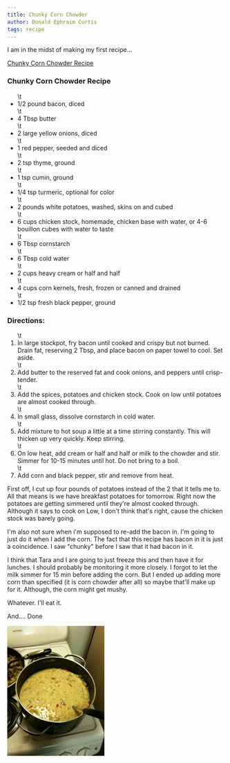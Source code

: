 ```yaml
---
title: Chunky Corn Chowder
author: Donald Ephraim Curtis
tags: recipe
---
```

I am in the midst of making my first recipe...

<a href="http://winter-recipes.suite101.com/article.cfm/chunky_corn_chowder_recipe">Chunky Corn Chowder Recipe</a>
<h3>Chunky Corn Chowder Recipe</h3>
<ul>
\t<li>1/2 pound bacon, diced</li>
\t<li>4 Tbsp butter</li>
\t<li>2 large yellow onions, diced</li>
\t<li>1 red pepper, seeded and diced</li>
\t<li>2 tsp thyme, ground</li>
\t<li>1 tsp cumin, ground</li>
\t<li>1/4 tsp turmeric, optional for color</li>
\t<li>2 pounds white potatoes, washed, skins on and cubed</li>
\t<li>6 cups chicken stock, homemade, chicken base with water, or 4-6 bouillon cubes with water to taste</li>
\t<li>6 Tbsp cornstarch</li>
\t<li>6 Tbsp cold water</li>
\t<li>2 cups heavy cream or half and half</li>
\t<li>4 cups corn kernels, fresh, frozen or canned and drained</li>
\t<li>1/2 tsp fresh black pepper, ground</li>
</ul>
<h3>Directions:</h3>
<ol>
\t<li>In large stockpot, fry bacon until cooked and crispy but not burned. Drain fat, reserving 2 Tbsp, and place bacon on paper towel to cool. Set aside.</li>
\t<li>Add butter to the reserved fat and cook onions, and peppers until crisp-tender.</li>
\t<li>Add the spices, potatoes and chicken stock. Cook on low until potatoes are almost cooked through.</li>
\t<li>In small glass, dissolve cornstarch in cold water.</li>
\t<li>Add mixture to hot soup a little at a time stirring constantly. This will thicken up very quickly. Keep stirring.</li>
\t<li>On low heat, add cream or half and half or milk to the chowder and stir. Simmer for 10-15 minutes until hot. Do not bring to a boil.</li>
\t<li>Add corn and black pepper, stir and remove from heat.</li>
</ol>

First off, I cut up four pounds of potatoes instead of the 2 that it tells me to.  All that means is we have breakfast potatoes for tomorrow.  Right now the potatoes are getting simmered until they're almost cooked through.  Although it says to cook on Low, I don't think that's right, cause the chicken stock was barely going.

I'm also not sure when i'm supposed to re-add the bacon in.  I'm going to just do it when I add the corn.  The fact that this recipe has bacon in it is just a coincidence.  I saw "chunky" before I saw that it had bacon in it.

I think that Tara and I are going to just freeze this and then have it for lunches.  I should probably be monitoring it more closely.  I forgot to let the milk simmer for 15 min before adding the corn.  But I ended up adding more corn than specified (it is corn chowder after all) so maybe that'll make up for it.  Although, the corn might get mushy.

Whatever.  I'll eat it.

And....  Done

<p><a href="/imgs/p_2048_1536_44F762A8-DD83-4499-93AB-E9A4A8938341.jpg"><img src="/imgs/p_2048_1536_44F762A8-DD83-4499-93AB-E9A4A8938341.jpg" alt="" width="225" height="300" /></a></p>

